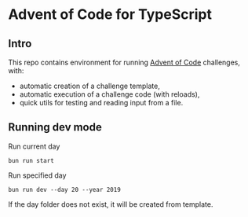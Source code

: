 # Advent of Code for TypeScript

## Intro

This repo contains environment for running [Advent of Code](https://adventofcode.com) challenges, with:

- automatic creation of a challenge template,
- automatic execution of a challenge code (with reloads),
- quick utils for testing and reading input from a file.

## Running dev mode

Run current day

```
bun run start
```

Run specified day

```
bun run dev --day 20 --year 2019
```

If the day folder does not exist, it will be created from template.
